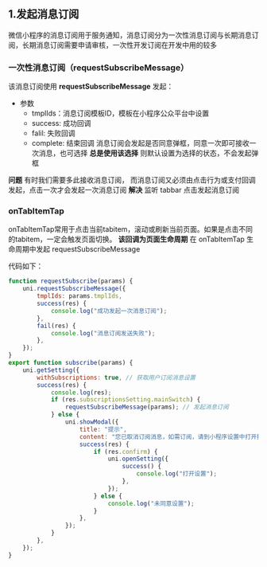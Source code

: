 ## 1.发起消息订阅
微信小程序的消息订阅用于服务通知，消息订阅分为一次性消息订阅与长期消息订阅，长期消息订阅需要申请审核，一次性开发订阅在开发中用的较多
### 一次性消息订阅（requestSubscribeMessage）
该消息订阅使用 **requestSubscribeMessage** 发起：
- 参数
	- tmplIds：消息订阅模板ID，模板在小程序公众平台中设置
	- success: 成功回调
	- falil: 失败回调
	- complete: 结束回调
消息订阅会发起是否同意弹框，同意一次即可接收一次消息，也可选择 **总是使用该选择** 则默认设置为选择的状态，不会发起弹框

**问题**
有时我们需要多此接收消息订阅， 而消息订阅又必须由点击行为或支付回调发起，点击一次才会发起一次消息订阅
**解决**
监听 tabbar 点击发起消息订阅
### onTabItemTap 
onTabItemTap常用于点击当前tabitem，滚动或刷新当前页面。如果是点击不同的tabitem，一定会触发页面切换。
**该回调为页面生命周期**
在 onTabItemTap 生命周期中发起 requestSubscribeMessage

代码如下：
```js
function requestSubscribe(params) {
    uni.requestSubscribeMessage({
        tmplIds: params.tmplIds,
        success(res) {
            console.log("成功发起一次消息订阅");
        },
        fail(res) {
            console.log("消息订阅发送失败");
        },
    });
}
export function subscribe(params) {
    uni.getSetting({
        withSubscriptions: true, // 获取用户订阅消息设置
        success(res) {
            console.log(res);
            if (res.subscriptionsSetting.mainSwitch) {
                requestSubscribeMessage(params); // 发起消息订阅
            } else {
                uni.showModal({
                    title: "提示",
                    content: "您已取消订阅消息，如需订阅，请到小程序设置中打开授权",
                    success(res) {
                        if (res.confirm) {
                            uni.openSetting({
                                success() {
                                    console.log("打开设置");
                                },
                            });
                        } else {
                            console.log("未同意设置");
                        }
                    },
                });
            }
        },
    });
}

```
